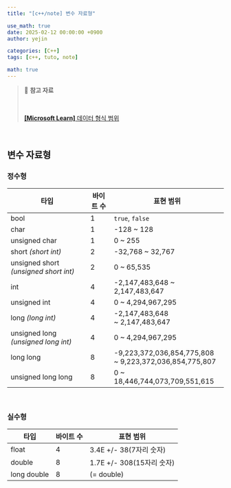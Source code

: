```yaml
---
title: "[c++/note] 변수 자료형"

use_math: true
date: 2025-02-12 00:00:00 +0900
author: yejin

categories: [C++]
tags: [c++, tuto, note]

math: true
---
```


> 📖 **참고 자료**
>
> <br>
>
> [**[Microsoft Learn]** 데이터 형식 범위](https://learn.microsoft.com/ko-kr/cpp/cpp/data-type-ranges?view=msvc-170)
>

<br>

## 변수 자료형

### 정수형

| 타입                                  | 바이트 수 | 표현 범위                                                     |
| ------------------------------------- | --------- | ------------------------------------------------------------- |
| bool                                  | 1         | `true`, `false`                                               |
| char                                  | 1         | -128 ~ 128                                                    |
| unsigned char                         | 1         | 0 ~ 255                                                       |
| short *(short int)*                   | 2         | -32,768 ~ 32,767                                              |
| unsigned short *(unsigned short int)* | 2         | 0 ~ 65,535                                                    |
| int                                   | 4         | -2,147,483,648 ~ 2,147,483,647                                |
| unsigned int                          | 4         | 0 ~ 4,294,967,295                                             |
| long *(long int)*                     | 4         | -2,147,483,648<br /> ~ 2,147,483,647                          |
| unsigned long *(unsigned long int)*   | 4         | 0 ~ 4,294,967,295                                             |
| long long                             | 8         | -9,223,372,036,854,775,808 <br /> ~ 9,223,372,036,854,775,807 |
| unsigned long long                    | 8         | 0 ~ 18,446,744,073,709,551,615                                |

<br>

### 실수형

| 타입        | 바이트 수 | 표현 범위                 |
| ----------- | --------- | ------------------------- |
| float       | 4         | 3.4E +/- 38(7자리 숫자)   |
| double      | 8         | 1.7E +/- 308(15자리 숫자) |
| long double | 8         | (= double)                |

<br>
